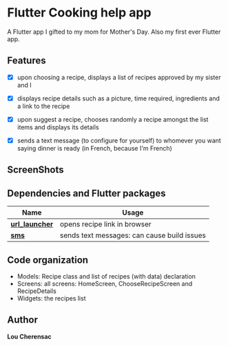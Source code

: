 # Flutter Cooking help app

A Flutter app I gifted to my mom for Mother's Day.
Also my first ever Flutter app.


## Features
- [x] upon choosing a recipe, displays a list of recipes approved by my sister and I
- [x] displays recipe details such as a picture, time required, ingredients and a link to the recipe
- [x] upon suggest a recipe, chooses randomly a recipe amongst the list items and displays its details
- [x] sends a text message (to configure for yourself) to whomever you want saying dinner is ready 
(in French, because I'm French)


## ScreenShots


## Dependencies and Flutter packages
| Name | Usage |
|------|-------|
|[**url_launcher**](https://pub.dev/packages/url_launcher)| opens recipe link in browser|
|[**sms**](https://pub.dev/packages/sms)| sends text messages: can cause build issues|


## Code organization
- Models: Recipe class and list of recipes (with data) declaration
- Screens: all screens: HomeScreen, ChooseRecipeScreen and RecipeDetails
- Widgets: the recipes list


## Author
**Lou Cherensac** 